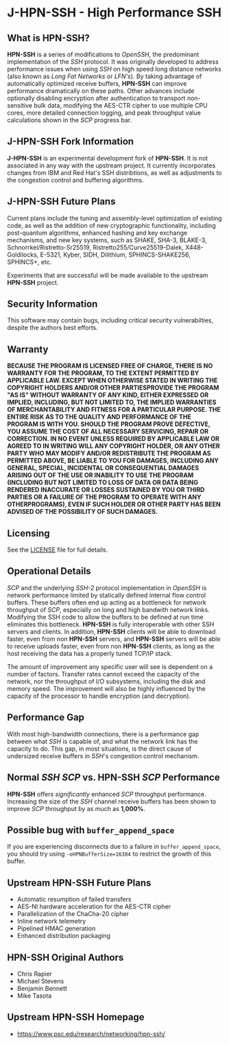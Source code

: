 # **J-HPN-SSH** - **High Performance SSH**


## What is **HPN-SSH**?

**HPN-SSH** is a series of modifications to *OpenSSH*, the predominant implementation of the *SSH* protocol. It was originally developed to address performance issues when using *SSH* on high speed long distance networks (also known as *Long Fat Networks* or *LFN's*). By taking advantage of automatically optimized receive buffers, **HPN-SSH** can improve performance dramatically on these paths. Other advances include optionally disabling encryption after authentication to transport non-sensitive bulk data, modifying the AES-CTR cipher to use multiple CPU cores, more detailed connection logging, and peak throughput value calculations shown in the *SCP* progress bar.


## **J-HPN-SSH** Fork Information

**J-HPN-SSH** is an experimental development fork of **HPN-SSH**. It is not associated in any way with the upstream project. It currently incorporates changes from IBM and Red Hat's SSH distribtions, as well as adjustments to the congestion control and buffering algorithms.


## **J-HPN-SSH** Future Plans

Current plans include the tuning and assembly-level optimization of existing code, as well as the addition of new cryptographic functionality, including post-quantum algorithms, enhanced hashing and key exchange mechanisms, and new key systems, such as SHAKE, SHA-3, BLAKE-3, Schnorrkel/Ristretto-Sr25519, Ristretto255/Curve25519-Dalek, X448-Goldilocks, E-5321, Kyber, SIDH, Dilithium, SPHINCS-SHAKE256, SPHINCS+, etc.

Experiments that are successful will be made available to the upstream **HPN-SSH** project.


## Security Information

This software may contain bugs, including critical security vulnerabilties, despite the authors best efforts.


## Warranty

**BECAUSE THE PROGRAM IS LICENSED FREE OF CHARGE, THERE IS NO WARRANTY FOR THE PROGRAM, TO THE EXTENT PERMITTED BY APPLICABLE LAW. EXCEPT WHEN OTHERWISE STATED IN WRITING THE COPYRIGHT HOLDERS AND/OR OTHER PARTIESPROVIDE THE PROGRAM "AS IS" WITHOUT WARRANTY OF ANY KIND, EITHER EXPRESSED OR IMPLIED, INCLUDING, BUT NOT LIMITED TO, THE IMPLIED WARRANTIES OF MERCHANTABILITY AND FITNESS FOR A PARTICULAR PURPOSE.  THE ENTIRE RISK AS TO THE QUALITY AND PERFORMANCE OF THE PROGRAM IS WITH YOU.  SHOULD THE PROGRAM PROVE DEFECTIVE, YOU ASSUME THE COST OF ALL NECESSARY SERVICING, REPAIR OR CORRECTION. IN NO EVENT UNLESS REQUIRED BY APPLICABLE LAW OR AGREED TO IN WRITING WILL ANY COPYRIGHT HOLDER, OR ANY OTHER PARTY WHO MAY MODIFY AND/OR REDISTRIBUTE THE PROGRAM AS PERMITTED ABOVE, BE LIABLE TO YOU FOR DAMAGES, INCLUDING ANY GENERAL, SPECIAL, INCIDENTAL OR CONSEQUENTIAL DAMAGES ARISING OUT OF THE USE OR INABILITY TO USE THE PROGRAM (INCLUDING BUT NOT LIMITED TO LOSS OF DATA OR DATA BEING RENDERED INACCURATE OR LOSSES SUSTAINED BY YOU OR THIRD PARTIES OR A FAILURE OF THE PROGRAM TO OPERATE WITH ANY OTHERPROGRAMS), EVEN IF SUCH HOLDER OR OTHER PARTY HAS BEEN ADVISED OF THE POSSIBILITY OF SUCH DAMAGES.**
        

## Licensing

See the [LICENSE](https://github.com/johnsonjh/hpn-ssh/blob/master/LICENCE) file for full details.


## Operational Details

*SCP* and the underlying *SSH-2* protocol implementation in *OpenSSH* is network performance limited by statically defined internal flow control buffers. These buffers often end up acting as a bottleneck for network throughput of *SCP*, especially on long and high bandwith network links. Modifying the SSH code to allow the buffers to be defined at run time eliminates this bottleneck. **HPN-SSH** is fully interoperable with other SSH servers and clients. In addition, **HPN-SSH** clients will be able to download faster, even from non **HPN-SSH** servers, and **HPN-SSH** servers will be able to receive uploads faster, even from non **HPN-SSH** clients, as long as the host receiving the data has a properly tuned TCP/IP stack.

The amount of improvement any specific user will see is dependent on a number of factors. Transfer rates cannot exceed the capacity of the network, nor the throughput of I/O subsystems, including the disk and memory speed. The improvement will also be highly influenced by the capacity of the processor to handle encryption (and decryption).


## Performance Gap

With most high-bandwidth connections, there is a performance gap between what *SSH* is capable of, and what the network link has the capacity to do. This gap, in most situations, is the direct cause of undersized receive buffers in *SSH*'s congestion control mechanism.


## Normal *SSH* *SCP* vs. **HPN-SSH** *SCP* Performance

**HPN-SSH** offers _significantly_ enhanced *SCP* throughput performance. Increasing the size of the *SSH* channel receive buffers has been shown to improve *SCP* throughput by as much as **1,000%**.


## Possible bug with `buffer_append_space`

If you are experiencing disconnects due to a failure in `buffer_append_space`, you should try using `-oHPNBufferSize=16384` to restrict the growth of this buffer.


## Upstream **HPN-SSH** Future Plans

- Automatic resumption of failed transfers
- AES-NI hardware acceleration for the AES-CTR cipher
- Parallelization of the ChaCha-20 cipher
- Inline network telemetry
- Pipelined HMAC generation
- Enhanced distribution packaging


## **HPN-SSH** Original Authors

- Chris Rapier
- Michael Stevens
- Benjamin Bennett
- Mike Tasota


## Upstream **HPN-SSH** Homepage

- https://www.psc.edu/research/networking/hpn-ssh/


